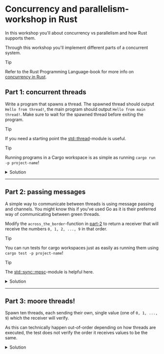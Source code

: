 # Concurrency and parallelism-workshop in Rust

In this workshop you'll about concurrency vs parallelism and how Rust supports them.

Through this workshop you'll implement different parts of a concurrent system.

> [!TIP]
> Refer to the Rust Programming Language-book for more info on [concurrency in Rust](https://doc.rust-lang.org/book/ch16-00-concurrency.html).

## Part 1: concurrent threads

Write a program that spawns a thread. The spawned thread should output `Hello from thread!`, the main program should output `Hello from main thread!`. Make sure to wait for the spawned thread before exiting the program.

> [!TIP]
> If you need a starting point the [std::thread](https://doc.rust-lang.org/stable/std/thread/index.html)-module is useful.

> [!TIP]
> Running programs in a Cargo workspace is as simple as running `cargo run -p project-name`!

<details>
<summary>
Solution
</summary>

Change the main function in [part-1/src/main.rs](./part-1/src/main.rs) to:

```rust
fn main() {
    let handle = std::thread::spawn(|| println!("Hello from thread!"));
    handle.join().expect("Could not join thread, it panicked!");
    println!("Hello from main thread!");
}
```

That's it!

</details>

---

## Part 2: passing messages

A simple way to communicate between threads is using message passing and channels. You might know this if you've used Go as it is their preferred way of communicating between green threads.

Modify the `across_the_border`-function in [part-2](./part-2/src/main.rs) to return a receiver that will receive the numbers `0, 1, 2, ..., 9` in that order.

> [!TIP]
> You can run tests for cargo workspaces just as easily as running them using `cargo test -p project-name`!

> [!TIP]
> The [std::sync::mpsc](https://doc.rust-lang.org/stable/std/sync/mpsc/index.html)-module is helpful here.

<details>
<summary>
Solution
</summary>

The implementation can be done quite simply:

```rust
fn across_the_border() -> std::sync::mpsc::Receiver<i32> {
    let (tx, rx) = std::sync::mpsc::channel::<i32>();
    std::thread::spawn(move || (0..10).for_each(|x| tx.send(x).expect("Couldn't send value. Receiver dropped")));
    rx
}
```

The `move`-keyword in the thread spawn is required since it needs ownership of `tx` (the sender-channel) to send values. Since we know from the `main`-function that the receiver will wait until there are no more values in the channel (when the sender is dropped), we don't have to use the thread handle in `across_the_border` and join it.

However, `across_the_border` should probably handle `send`-errors in a realistic scenario, as it would happen if the receiver was dropped before communication finished.

</details>

---

## Part 3: moore threads!

Spawn ten threads, each sending their own, single value (one of `0, 1, ..., 9`) which the receiver will verify.

As this can technically happen out-of-order depending on how threads are executed, the test does not verify the order it receives values to be the same.

<details>
<summary>
Solution
</summary>

This is a bit more tricky:

```rust
fn producers() -> Receiver<i32> {
    let (sender, receiver) = std::sync::mpsc::channel::<i32>();

    (0..10).for_each(|x| {
        // Clone the sender outside the thread scope
        let sender = sender.clone();
        std::thread::spawn(move || {
            // So that the cloned sender can be moved into the thread, giving it ownership
            sender.send(x).expect("Couldn't send message");
        });
    });

    receiver
}
```

Quite similar to the solution of the previous part, but it just needs to clone the sender so each thread gets their own _owned_ version of the sender. This needs to happen outside the closure passed to `thread::spawn` because if we tried to _move_ the original `sender` into it and then clone, we would have moved it in the previous iteration of the loop, and we can't give ownership of a value more than once.

</details>
